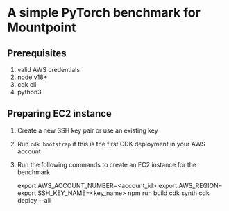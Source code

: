 # A simple PyTorch benchmark for Mountpoint

## Prerequisites
1. valid AWS credentials
2. node v18+
3. cdk cli
4. python3

## Preparing EC2 instance

1. Create a new SSH key pair or use an existing key
2. Run `cdk bootstrap` if this is the first CDK deployment in your AWS account
2. Run the following commands to create an EC2 instance for the benchmark

    export AWS_ACCOUNT_NUMBER=<account_id>
    export AWS_REGION=<region>
    export SSH_KEY_NAME=<key_name>
    npm run build
    cdk synth
    cdk deploy --all

